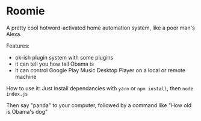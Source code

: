 # Roomie

A pretty cool hotword-activated home automation system, like a poor man's Alexa.

Features:
  - ok-ish plugin system with some plugins
  - it can tell you how tall Obama is
  - it can control Google Play Music Desktop Player on a local or remote machine

How to use it: Just install dependancies with `yarn` or `npm install`, then `node index.js`

Then say "panda" to your computer, followed by a command like "How old is Obama's dog"